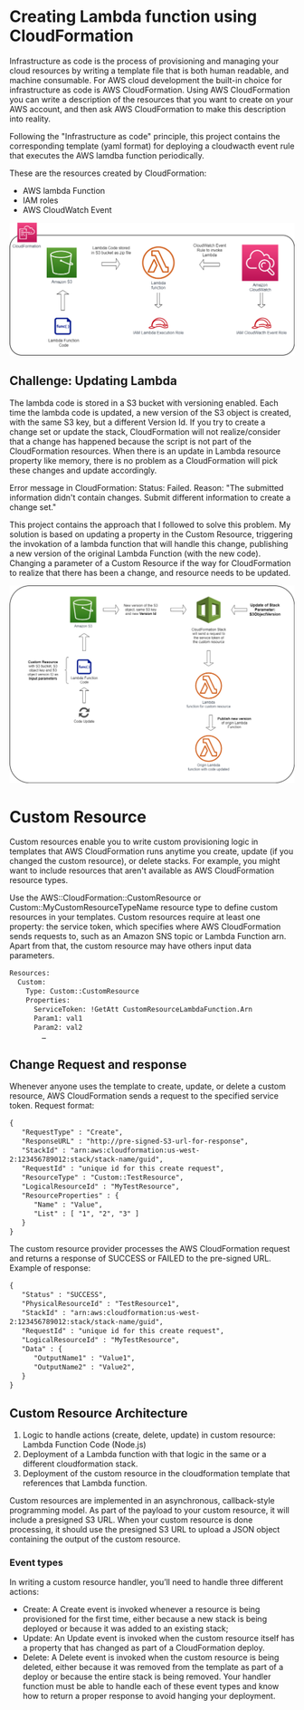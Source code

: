 
# Creating Lambda function using CloudFormation

Infrastructure as code is the process of provisioning and managing your cloud resources by writing a template file that is both human readable, and machine consumable. For AWS cloud development the built-in choice for infrastructure as code is AWS CloudFormation. Using AWS CloudFormation you can write a description of the resources that you want to create on your AWS account, and then ask AWS CloudFormation to make this description into reality.

Following the "Infrastructure as code" principle, this project contains the corresponding template (yaml format) for deploying a cloudwacth event rule that executes the AWS lamdba function periodically. 

These are the resources created by CloudFormation:
- AWS lambda Function
- IAM roles
- AWS CloudWatch Event

![alt text](https://github.com/Adp74/cloudformation-lambda-backed-custom-resource/blob/master/Images/Lambda-CloudFormation-arch%20(1).png)

## Challenge: Updating Lambda

The lambda code is stored in a S3 bucket with versioning enabled. Each time the lambda code is updated, a new version of the S3 object is created, with the same S3 key, but a different Version Id. If you try to create a change set or update the stack, CloudFormation will not realize/consider that a change has happened because the script is not part of the CloudFormation resources. When there is an update in Lambda resource property like memory, there is no problem as a CloudFormation will pick these changes and update accordingly. 

Error message in CloudFormation: Status: Failed. Reason: "The submitted information didn't contain changes. Submit different information to create a change set."

This project contains the approach that I followed to solve this problem. My solution is based on updating a property in the Custom Resource, triggering the invokation of a lambda function that will handle this change, publishing a new version of the original Lambda Function (with the new code). Changing a parameter of a Custom Resource if the way for CloudFormation to realize that there has been a change, and resource needs to be updated.

![alt text](https://github.com/Adp74/cloudformation-lambda-backed-custom-resource/blob/master/Images/Lambda-CloudFormation-customresource.png)


# Custom Resource
Custom resources enable you to write custom provisioning logic in templates that AWS CloudFormation runs anytime you create, update (if you changed the custom resource), or delete stacks. For example, you might want to include resources that aren't available as AWS CloudFormation resource types.

Use the AWS::CloudFormation::CustomResource or Custom::MyCustomResourceTypeName resource type to define custom resources in your templates. Custom resources require at least one property: the service token, which specifies where AWS CloudFormation sends requests to, such as an Amazon SNS topic or Lambda Function arn. Apart from that, the custom resource may have others input data parameters.

```
Resources:
  Custom:
    Type: Custom::CustomResource
    Properties:
      ServiceToken: !GetAtt CustomResourceLambdaFunction.Arn
      Param1: val1
      Param2: val2
        …
```

## Change Request and response
Whenever anyone uses the template to create, update, or delete a custom resource, AWS CloudFormation sends a request to the specified service token. Request format:
```
{
   "RequestType" : "Create",
   "ResponseURL" : "http://pre-signed-S3-url-for-response",
   "StackId" : "arn:aws:cloudformation:us-west-2:123456789012:stack/stack-name/guid",
   "RequestId" : "unique id for this create request",
   "ResourceType" : "Custom::TestResource",
   "LogicalResourceId" : "MyTestResource",
   "ResourceProperties" : {
      "Name" : "Value",
      "List" : [ "1", "2", "3" ]
   }
}
```
The custom resource provider processes the AWS CloudFormation request and returns a response of SUCCESS or FAILED to the pre-signed URL. Example of response:
```
{
   "Status" : "SUCCESS",
   "PhysicalResourceId" : "TestResource1",
   "StackId" : "arn:aws:cloudformation:us-west-2:123456789012:stack/stack-name/guid",
   "RequestId" : "unique id for this create request",
   "LogicalResourceId" : "MyTestResource",
   "Data" : {
      "OutputName1" : "Value1",
      "OutputName2" : "Value2",
   }
}

```
## Custom Resource Architecture

1. Logic to handle actions (create, delete, update) in custom resource: Lambda Function Code (Node.js)
2. Deployment of a Lambda function with that logic in the same or a different cloudformation stack.
3. Deployment of the custom resource in the cloudformation template that references that Lambda function.

Custom resources are implemented in an asynchronous, callback-style programming model. 
As part of the payload to your custom resource, it will include a presigned S3 URL. When your custom resource is done processing, it should use the presigned S3 URL to upload a JSON object containing the output of the custom resource.

### Event types
In writing a custom resource handler, you’ll need to handle three different actions:
- Create: A Create event is invoked whenever a resource is being provisioned for the first time, either because a new stack is being deployed or because it was added to an existing stack;
- Update: An Update event is invoked when the custom resource itself has a property that has changed as part of a CloudFormation deploy.
- Delete: A Delete event is invoked when the custom resource is being deleted, either because it was removed from the template as part of a deploy or because the entire stack is being removed.
Your handler function must be able to handle each of these event types and know how to return a proper response to avoid hanging your deployment.


